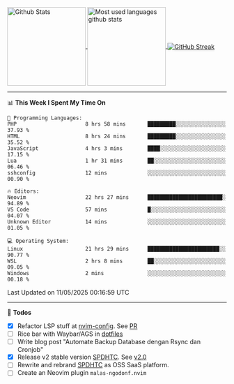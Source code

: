 <a href="https://github.com/anuraghazra/github-readme-stats">
  <img 
        height=180
        align="center" 
        src="https://github-readme-stats.vercel.app/api?username=rizkyilhampra&rank_icon=github&show_icons=true&theme=catppuccin_mocha&hide_border=true&include_all_commits=true&count_private=true&card_width=270" 
        alt="Github Stats" 
    />
</a>
<a href="https://github.com/anuraghazra/github-readme-stats">
  <img 
        height=180
        align="center" 
        src="https://github-readme-stats.vercel.app/api/top-langs/?username=rizkyilhampra&layout=compact&theme=catppuccin_mocha&hide_border=true&langs_count=8" 
        alt="Most used languages github stats" 
    />
</a>
<a href="https://git.io/streak-stats"><img src="https://streak-stats.demolab.com?user=rizkyilhampra&theme=catppuccin-mocha&hide_border=true" align="center" alt="GitHub Streak" /></a>

---

<!--START_SECTION:waka-->
📊 **This Week I Spent My Time On** 

```text
💬 Programming Languages: 
PHP                      8 hrs 58 mins       █████████░░░░░░░░░░░░░░░░   37.93 % 
HTML                     8 hrs 24 mins       █████████░░░░░░░░░░░░░░░░   35.52 % 
JavaScript               4 hrs 3 mins        ████░░░░░░░░░░░░░░░░░░░░░   17.15 % 
Lua                      1 hr 31 mins        ██░░░░░░░░░░░░░░░░░░░░░░░   06.46 % 
sshconfig                12 mins             ░░░░░░░░░░░░░░░░░░░░░░░░░   00.90 % 

🔥 Editors: 
Neovim                   22 hrs 27 mins      ████████████████████████░   94.89 % 
VS Code                  57 mins             █░░░░░░░░░░░░░░░░░░░░░░░░   04.07 % 
Unknown Editor           14 mins             ░░░░░░░░░░░░░░░░░░░░░░░░░   01.05 % 

💻 Operating System: 
Linux                    21 hrs 29 mins      ███████████████████████░░   90.77 % 
WSL                      2 hrs 8 mins        ██░░░░░░░░░░░░░░░░░░░░░░░   09.05 % 
Windows                  2 mins              ░░░░░░░░░░░░░░░░░░░░░░░░░   00.18 % 
```


 Last Updated on 11/05/2025 00:16:59 UTC
<!--END_SECTION:waka-->

---

📒 **Todos**
<br>
- [x] Refactor LSP stuff at [nvim-config](https://github.com/rizkyilhampra/nvim-config). See [PR](https://github.com/rizkyilhampra/nvim-config/pull/9)
- [ ] Rice bar with Waybar/AGS in [dotfiles](https://github.com/rizkyilhampra/dotfiles)
- [ ] Write blog post "Automate Backup Database dengan Rsync dan Cronjob"
- [x] Release v2 stable version [SPDHTC](https://github.com/rizkyilhampra/spdhtc). See [v2.0](https://github.com/rizkyilhampra/spdhtc/releases/tag/v2.0)
- [ ] Rewrite and rebrand [SPDHTC](https://github.com/rizkyilhampra/spdhtc) as OSS SaaS platform.
- [ ] Create an Neovim plugin `malas-ngodonf.nvim`
